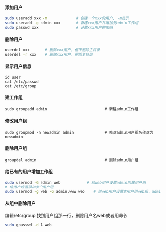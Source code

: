 #### 添加用户

```bash
sudo useradd xxx -m    		    # 创建一个xxx的用户, -m表示
sudo useradd -g admin xxx       # 新建xxx用户并增加到admin工作组
sudo passwd xxx     			# 设置xxx用户的密码
```

#### 删除用户

```bash
userdel xxx       # 删除xxx用户，但不删除主目录
userdel -r xxx    # 删除xxx用户，删除主目录 
```

#### 显示用户信息

```
id user
cat /etc/passwd
cat /etc/group
```

#### 建工作组

```
sudo groupadd admin                          # 新建admin工作组
```

#### 修改用户组

```
sudo groupmod -n newadmin admin              # 修改admin用户组名称改为newadmin
```

#### 删除用户组

```
groupdel admin                          	 # 删除admin用户组
```


#### 给已有的用户增加工作组

```bash
sudo usermod -G admin web            # 给web用户设置admin附属用户组
# 给用户设置添加多个用户组
sudo usermod -g web -G admin,www web 	# 给web用户设置主用户组web组，admin,www附属用户组
```


#### 从组中删除用户

编辑/etc/group 找到用户组那一行，删除用户名web或者用命令

```bash
sudo gpasswd -d A web
```